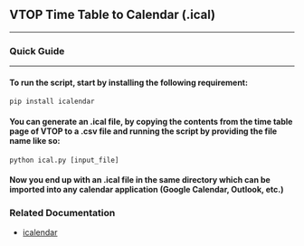 ## VTOP Time Table to Calendar (.ical)
---
### Quick Guide
---
#### To run the script, start by installing the following requirement:

`pip install icalendar`

#### You can generate an .ical file, by copying the contents from the time table page of VTOP to a .csv file and running the script by providing the file name like so:

`python ical.py [input_file]`

#### Now you end up with an .ical file in the same directory which can be imported into any calendar application (Google Calendar, Outlook, etc.)

### Related Documentation
- [icalendar](https://pypi.org/project/icalendar/)